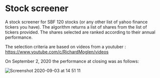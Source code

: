 # Stock screener

A stock screener for SBF 120 stocks (or any other list of yahoo finance tickers you have).
The algorithm returns a list of shares from the list of tickers provided. The shares selected are ranked according to their annual performance.

The selection criteria are based on videos from a youtuber : https://www.youtube.com/c/RichardMoglen/videos

On September 2, 2020 the performance at closing was as follows:

![Screenshot 2020-09-03 at 14 51 11](https://user-images.githubusercontent.com/35689674/92117583-a50bb600-edf5-11ea-86be-fa2290a0979d.png)
